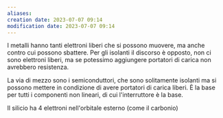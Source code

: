 ```yaml
---
aliases: 
creation date: 2023-07-07 09:14
modification date: 2023-07-07 09:14
---
```


I metalli hanno tanti elettroni liberi che si possono muovere, ma anche contro cui possono sbattere. Per gli isolanti il discorso è opposto, non ci sono elettroni liberi, ma se potessimo aggiungere portatori di carica non avrebbero resistenza.

La via di mezzo sono i semiconduttori, che sono solitamente isolanti ma si possono mettere in condizione di avere portatori di carica liberi.
È la base per tutti i componenti non lineari, di cui l'interruttore è la base.

Il silicio ha 4 elettroni nell'orbitale esterno (come il carbonio)